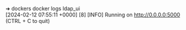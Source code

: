 ➜  dockers docker logs ldap_ui    
[2024-02-12 07:55:11 +0000] [8] [INFO] Running on http://0.0.0.0:5000 (CTRL + C to quit)
